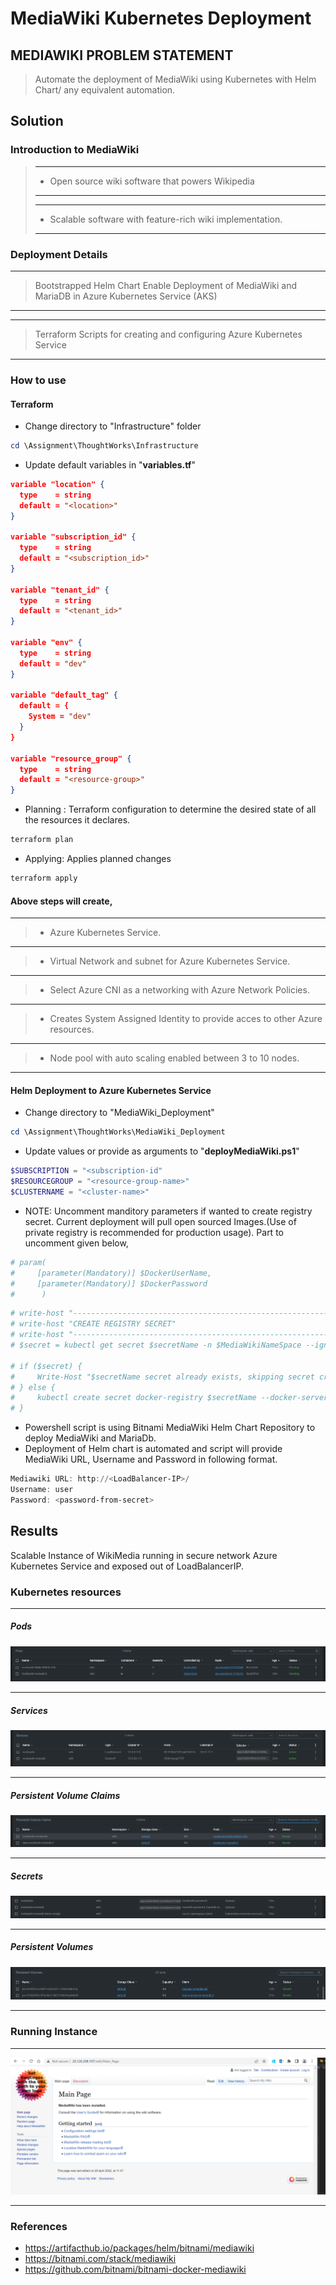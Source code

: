# MediaWiki Kubernetes Deployment

## MEDIAWIKI PROBLEM STATEMENT
 > Automate the deployment of MediaWiki using Kubernetes with Helm Chart/ any equivalent automation.
 
## Solution
### Introduction to MediaWiki
> 
> ***
>  * Open source wiki software that powers Wikipedia
> ***
> 
> ***
> * Scalable software with feature-rich wiki implementation.
> ***
> 


### Deployment Details

***
> Bootstrapped Helm Chart Enable Deployment of MediaWiki and MariaDB in Azure Kubernetes Service (AKS)
***

***
> Terraform Scripts for creating and configuring Azure Kubernetes Service
***

### How to use

#### Terraform

* Change directory to "Infrastructure" folder
```powershell
cd \Assignment\ThoughtWorks\Infrastructure
```
* Update default variables in "**variables.tf**"
```json
variable "location" {
  type    = string
  default = "<location>"
}

variable "subscription_id" {
  type    = string
  default = "<subscription_id>"
}

variable "tenant_id" {
  type    = string
  default = "<tenant_id>"
}

variable "env" {
  type    = string
  default = "dev"
}

variable "default_tag" {
  default = {
    System = "dev"
  }
}

variable "resource_group" {
  type    = string
  default = "<resource-group>"
}
```
* Planning : Terraform configuration to determine the desired state of all the resources it declares.
```powershell
terraform plan
```
* Applying: Applies planned changes 
```powershell
terraform apply
```

#### Above steps will create,
***
>  * Azure Kubernetes Service.
***

>  * Virtual Network and subnet for Azure Kubernetes Service.

***
>  * Select Azure CNI as a networking with Azure Network Policies.
***
>  * Creates System Assigned Identity to provide acces to other Azure resources.
***
>  * Node pool with auto scaling enabled between 3 to 10 nodes.
***

#### Helm Deployment to Azure Kubernetes Service
* Change directory to "MediaWiki_Deployment"
```powershell
cd \Assignment\ThoughtWorks\MediaWiki_Deployment
```
* Update values or provide as arguments to "**deployMediaWiki.ps1**"
```powershell
$SUBSCRIPTION = "<subscription-id"
$RESOURCEGROUP = "<resource-group-name>"
$CLUSTERNAME = "<cluster-name>"
```
* NOTE: Uncomment manditory parameters if wanted to create registry secret. Current deployment will pull open sourced Images.(Use of private registry is recommended for production usage).
Part to uncomment given below,
```powershell
# param(
#     [parameter(Mandatory)] $DockerUserName,
#     [parameter(Mandatory)] $DockerPassword
#      )
```
```powershell
# write-host "--------------------------------------------------------------"
# write-host "CREATE REGISTRY SECRET"
# write-host "--------------------------------------------------------------"
# $secret = kubectl get secret $secretName -n $MediaWikiNameSpace --ignore-not-found

# if ($secret) {
#     Write-Host "$secretName secret already exists, skipping secret creation"
# } else {
#     kubectl create secret docker-registry $secretName --docker-server=<registry-name> --docker-username=$DockerUserName --docker-password=$DockerPassword --docker-email=$DockerUserName -n $MediaWikiNameSpace 
# }
```
* Powershell script is using Bitnami MediaWiki Helm Chart Repository to deploy MediaWiki and MariaDb.
* Deployment of Helm chart is automated and script will provide MediaWiki URL, Username and Password in following format.
```powershell
Mediawiki URL: http://<LoadBalancer-IP>/
Username: user
Password: <password-from-secret>
```
## Results
Scalable Instance of WikiMedia running in secure network Azure Kubernetes Service and exposed out of LoadBalancerIP.

### Kubernetes resources
 
***
##### Pods
![](ThoughtWorks/Images/Pods.PNG)
***
##### Services
![](ThoughtWorks/Images/Services.PNG)
***
##### Persistent Volume Claims
![](ThoughtWorks/Images/PVC.PNG)
***
##### Secrets
![](ThoughtWorks/Images/Secrets.PNG)
***
##### Persistent Volumes
![](ThoughtWorks/Images/PV.PNG)
***

### Running Instance
***
![](ThoughtWorks/Images/Instance.PNG)
***

### References 
* https://artifacthub.io/packages/helm/bitnami/mediawiki
* https://bitnami.com/stack/mediawiki
* https://github.com/bitnami/bitnami-docker-mediawiki













